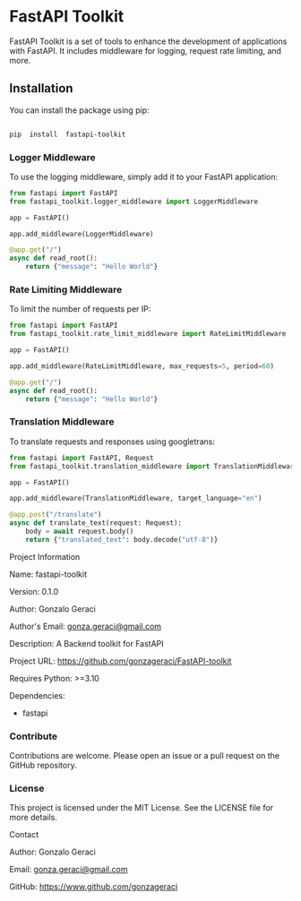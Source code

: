# FastAPI Toolkit 

FastAPI Toolkit is a set of tools to enhance the development of applications with FastAPI. It includes middleware for logging, request rate limiting, and more.

## Installation

You can install the package using pip:

  

```bash

pip  install  fastapi-toolkit

```

### Logger Middleware

To use the logging middleware, simply add it to your FastAPI application:

  

```python
from fastapi import FastAPI
from fastapi_toolkit.logger_middleware import LoggerMiddleware

app = FastAPI()

app.add_middleware(LoggerMiddleware)

@app.get("/")
async def read_root():
	return {"message": "Hello World"}

```

  

### Rate Limiting Middleware

To limit the number of requests per IP:

  

```python
from fastapi import FastAPI
from fastapi_toolkit.rate_limit_middleware import RateLimitMiddleware

app = FastAPI()

app.add_middleware(RateLimitMiddleware, max_requests=5, period=60)

@app.get("/")
async def read_root():
	return {"message": "Hello World"}

```
### Translation  Middleware

To translate requests and responses using googletrans: 
```python
from fastapi import FastAPI, Request
from fastapi_toolkit.translation_middleware import TranslationMiddleware

app = FastAPI()

app.add_middleware(TranslationMiddleware, target_language="en")

@app.post("/translate")
async def translate_text(request: Request):
    body = await request.body()
    return {"translated_text": body.decode("utf-8")}
```

Project Information

Name: fastapi-toolkit

Version: 0.1.0

Author: Gonzalo Geraci

Author's Email: gonza.geraci@gmail.com

Description: A Backend toolkit for FastAPI

Project URL: https://github.com/gonzageraci/FastAPI-toolkit

Requires Python: >=3.10

Dependencies:

- fastapi
  

### Contribute

Contributions are welcome. Please open an issue or a pull request on the GitHub repository.

  

### License

This project is licensed under the MIT License. See the LICENSE file for more details.

  

Contact

Author: Gonzalo Geraci

Email: gonza.geraci@gmail.com

GitHub: https://www.github.com/gonzageraci